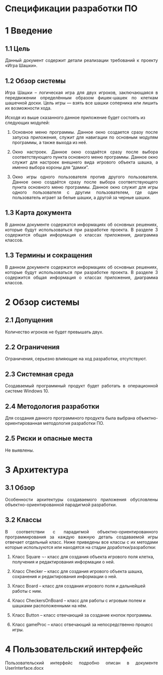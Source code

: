 # Спецификации разработки ПО

# <h1>1 Введениe</h1>
<h2>1.1 Цель</h2>
<p align="justify">Данный документ содержит детали реализации требований к проекту «Игра Шашки».</p>
<h2>1.2 Обзор системы</h2>
<p align="justify"> Игра Шашки – логическая игра для двух игроков, заключающаяся в передвижении определённым образом фишек-шашек по клеткам шашечной доски. Цель игры — взять все шашки соперника или лишить их возможности хода.</p>
Исходя из выше сказанного данное приложение будет состоять из следующих модулей:
<ol> 
<li><p align="justify">Основное меню программы. Данное окно создается сразу после запуска приложения, служит для навигации по основным модулям программы, а также выхода из неё.</p></li>
<li><p align="justify">Окно настроек. Данное окно создаётся сразу после выбора соответствующего пункта основного меню программы. Данное окно служит для настроек внешнего вида игрового объекта шашка, а именно выбора короны для “дамки”.</p></li>
<li><p align="justify">Окно игры одного пользователя против другого пользователя. Данное окно создаётся сразу после выбора соответствующего пункта основного меню программы. Данное окно служит для игры одного пользователя с другим пользователем, где один пользователь играет за белые шашки, а другой за черные шашки.</p></li>
</ol>
<h2>1.3 Карта документа</h2>
<p align="justify">В данном документе содержатся информациях об основных решениях, которые будут использоваться при разработке проекта. В разделе 3 содержится общая информация о классах приложения, диаграмма классов.</p>
<h2>1.3 Термины и сокращения</h2>
<p align="justify">В данном документе содержатся информациях об основных решениях, которые будут использоваться при разработке проекта. В разделе 3 содержится общая информация о классах приложения, диаграмма классов.</p>

# <h1>2 Обзор системы </h1>
<h2>2.1 Допущения </h2>
<p align="justify">Количество игроков не будет превышать двух.</p>
<h2>2.2 Ограничения </h2>
<p align="justify">Ограничения, серьезно влияющие на ход разработки, отсутствуют.</p>
<h2>2.3 Системная среда </h2>
<p align="justify">Создаваемый программный продукт будет работать в операционной системе Windows 10.</p>
<h2>2.4 Методология разработки </h2>
<p align="justify">Для создания данного программного продукта была выбрана объектно-ориентированная методология разработки ПО.</p>
<h2>2.5 Риски и опасные места </h2>
<p align="justify">Не выявлены.</p>

# <h1>3 Архитектура</h1>
<h2> 3.1 Обзор</h2>
<p align="justify">Особенности архитектуры создаваемого приложения обусловлены объектно-ориентированной парадигмой разработки.</p>
<h2> 3.2 Классы</h2>
<p align="justify">В соответствии с парадигмой объектно-ориентированного программирования за каждую важную деталь создаваемой игры отвечает отдельный класс. Ниже приведены все классы с их методами которые используются или находятся на стадии доработки/разработки:</p>
<ol>
<p align="justify"><li>Класс Square ¬- класс для создания объекта игрового поля клетка, получения и редактирования информации о ней.</li></p>
<p align="justify"><li>Класс Checker – класс для создания игрового объекта шашка, сохранения и редактирования информации о ней.</li></p>
<p align="justify"><li>Класс Board – класс для создания игрового поля и дальнейшей работы с ним.</li></p>
<p align="justify"><li>Класс CheckersOnBoard – класс для работы с игровым полем и шашками расположенными на нём.</li></p>
<p align="justify"><li>Класс Button – класс отвечающий за создание кнопок программы.</li></p>
<p align="justify"><li>Класс gameProc – класс отвечающий за непосредственно процесс игры.</li></p>
</ol>



# <h1>4 Пользовательский интерфейс</h1>
<p align="justify">Пользовательский интерфейс подробно описан в документе UserInterface.docx</p>
